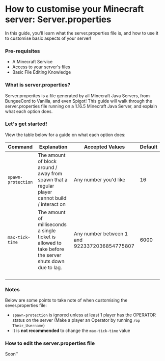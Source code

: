 # How to customise your Minecraft server: Server.properties
In this guide, you'll learn what the server.properties file is, and how to use it to customise basic aspects of your server!

### Pre-requisites
- A Minecraft Service
- Access to your server's files
- Basic File Editing Knowledge

### What is server.properties?
Server.properites is a file generated by all Minecraft Java Servers, from BungeeCord to Vanilla, and even Spigot! This guide will walk through the server.properties file running on a 1.16.5 Minecraft Java Server, and explain what each option does.

### Let's get started!
View the table below for a guide on what each option does:

| Command | Explanation | Accepted Values | Default |
| --- | --- | --- | --- |
| `spawn-protection` | The amount of block around / away from spawn that a regular player cannot build / interact on | Any number you'd like | 16 |
| `max-tick-time` | The amount of milliseconds a single ticket is allowed to take before the server shuts down due to lag. | Any number between 1 and 9223372036854775807 | 6000 |
|  |  |  |  |
|  |  |  |  |
|  |  |  |  |
|  |  |  |  |

### Notes
Below are some points to take note of when customising the sever.properties file:
- `spawn-protection` is ignored unless at least 1 player has the OPERATOR status on the server (Make a player an Operator by running `/op Their_Username`)
- It is __not recommended__ to change the `max-tick-time` value

### How to edit the server.properties file
Soon:tm:
